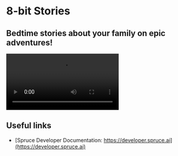 # 8-bit Stories
## Bedtime stories about your family on epic adventures!

<video playsinline="" webkit-playsinline="" data-poster="https://video.squarespace-cdn.com/content/v1/6518d0701bba42532ec534cb/e490e488-9c69-4dbc-b44b-bad9f234b84f/thumbnail" src="blob:https://www.8bitstories.app/42119977-29c7-4440-ac59-6c4119257c92"></video>

## Useful links
* [Spruce Developer Documentation: https://developer.spruce.ai](https://developer.spruce.ai)
